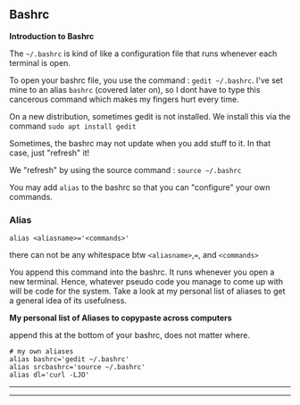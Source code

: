## Bashrc

**Introduction to Bashrc**

The `~/.bashrc` is kind of like a configuration file that runs whenever each terminal is open.  

To open your bashrc file, you use the command : `gedit ~/.bashrc`. I've set mine to an alias `bashrc` (covered later on), so I dont have to type this cancerous command which makes my fingers hurt every time.



On a new distribution, sometimes gedit is not installed. We install this via the command `sudo apt install gedit`



Sometimes, the bashrc may not update when you add stuff to it. In that case, just "refresh" it!  

We "refresh" by using the source command : `source ~/.bashrc`  



You may add `alias` to the bashrc so that you can "configure" your own commands. 



### Alias

`alias <aliasname>='<commands>'`

there can not be any whitespace btw `<aliasname>`,`=`, and `<commands>`

You append this command into the bashrc. It runs whenever you open a new terminal. Hence, whatever pseudo code you manage to come up with will be code for the system. Take a look at my personal list of aliases to get a general idea of its usefulness.



**My personal list of Aliases to copypaste across computers**

append this at the bottom of your bashrc, does not matter where.

```
# my own aliases
alias bashrc='gedit ~/.bashrc'
alias srcbashrc='source ~/.bashrc'
alias dl='curl -LJO'
```





------

------